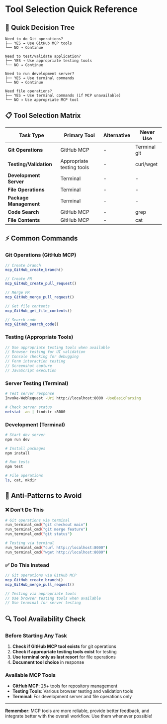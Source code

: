 # Tool Selection Quick Reference

## **🚀 Quick Decision Tree**

```
Need to do Git operations?
├── YES → Use GitHub MCP tools
└── NO → Continue

Need to test/validate application?
├── YES → Use appropriate testing tools
└── NO → Continue

Need to run development server?
├── YES → Use terminal commands
└── NO → Continue

Need file operations?
├── YES → Use terminal commands (if MCP unavailable)
└── NO → Use appropriate MCP tool
```

## **📋 Tool Selection Matrix**

| Task Type | Primary Tool | Alternative | Never Use |
|-----------|-------------|-------------|-----------|
| **Git Operations** | GitHub MCP | - | Terminal git |
| **Testing/Validation** | Appropriate testing tools | - | curl/wget |
| **Development Server** | Terminal | - | - |
| **File Operations** | Terminal | - | - |
| **Package Management** | Terminal | - | - |
| **Code Search** | GitHub MCP | - | grep |
| **File Contents** | GitHub MCP | - | cat |

## **⚡ Common Commands**

### **Git Operations (GitHub MCP)**
```javascript
// Create branch
mcp_GitHub_create_branch()

// Create PR
mcp_GitHub_create_pull_request()

// Merge PR
mcp_GitHub_merge_pull_request()

// Get file contents
mcp_GitHub_get_file_contents()

// Search code
mcp_GitHub_search_code()
```

### **Testing (Appropriate Tools)**
```javascript
// Use appropriate testing tools when available
// Browser testing for UI validation
// Console checking for debugging
// Form interaction testing
// Screenshot capture
// JavaScript execution
```

### **Server Testing (Terminal)**
```bash
# Test server response
Invoke-WebRequest -Uri http://localhost:8000 -UseBasicParsing

# Check server status
netstat -an | findstr :8000
```

### **Development (Terminal)**
```bash
# Start dev server
npm run dev

# Install packages
npm install

# Run tests
npm test

# File operations
ls, cat, mkdir
```

## **🚨 Anti-Patterns to Avoid**

### **❌ Don't Do This**
```bash
# Git operations via terminal
run_terminal_cmd("git checkout main")
run_terminal_cmd("git merge feature")
run_terminal_cmd("git status")

# Testing via terminal
run_terminal_cmd("curl http://localhost:8000")
run_terminal_cmd("wget http://localhost:8000")
```

### **✅ Do This Instead**
```javascript
// Git operations via GitHub MCP
mcp_GitHub_create_branch()
mcp_GitHub_merge_pull_request()

// Testing via appropriate tools
// Use browser testing tools when available
// Use terminal for server testing
```

## **🔍 Tool Availability Check**

### **Before Starting Any Task**
1. **Check if GitHub MCP tool exists** for git operations
2. **Check if appropriate testing tools exist** for testing
3. **Use terminal only as last resort** for file operations
4. **Document tool choice** in response

### **Available MCP Tools**
- **GitHub MCP**: 25+ tools for repository management
- **Testing Tools**: Various browser testing and validation tools
- **Terminal**: For development server and file operations only

---

**Remember**: MCP tools are more reliable, provide better feedback, and integrate better with the overall workflow. Use them whenever possible!
